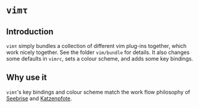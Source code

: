 `vimτ`
======

Introduction
------------

`vimτ` simply bundles a collection of different vim plug-ins together,
which work nicely together.  See the folder `vim/bundle` for details.
It also changes some defaults in `vimrc`, sets a colour scheme, and adds
some key bindings.

Why use it
----------

`vimτ`'s key bindings and colour scheme match the work flow philosophy
of [Seebrise](http://00tau.github.io/katzenpfote/) and
[Katzenpfote](http://00tau.github.io/katzenpfote/).
